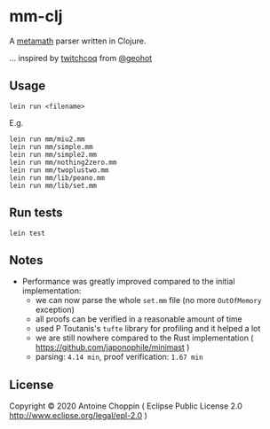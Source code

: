# mm-clj

A [metamath](http:us.metamath.org) parser written in Clojure.

... inspired by [twitchcoq](https://github.com/geohot/twitchcoq) from [@geohot](https://github.com/geohot)

## Usage

    lein run <filename>

E.g.

    lein run mm/miu2.mm
    lein run mm/simple.mm
    lein run mm/simple2.mm
    lein run mm/nothing2zero.mm
    lein run mm/twoplustwo.mm
    lein run mm/lib/peano.mm
    lein run mm/lib/set.mm

## Run tests

    lein test

## Notes

- Performance was greatly improved compared to the initial implementation:
  - we can now parse the whole `set.mm` file (no more `OutOfMemory` exception)
  - all proofs can be verified in a reasonable amount of time
  - used P Toutanis's `tufte` library for profiling and it helped a lot
  - we are still nowhere compared to the Rust implementation ( https://github.com/japonophile/minimast )
  - parsing: `4.14 min`, proof verification: `1.67 min`


## License

Copyright © 2020 Antoine Choppin ( Eclipse Public License 2.0 http://www.eclipse.org/legal/epl-2.0 )
